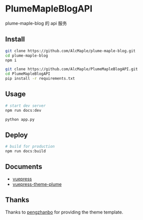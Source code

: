 # PlumeMapleBlogAPI

plume-maple-blog 的 api 服务

## Install

```sh
git clone https://github.com/AlcMaple/plume-maple-blog.git
cd plume-maple-blog
npm i

git clone https://github.com/AlcMaple/PlumeMapleBlogAPI.git
cd PlumeMapleBlogAPI
pip install -r requirements.txt
```

## Usage

```sh
# start dev server
npm run docs:dev

python app.py
```

## Deploy

```sh
# build for production
npm run docs:build
```

## Documents

- [vuepress](https://vuepress.vuejs.org/)
- [vuepress-theme-plume](https://theme-plume.vuejs.press/)

## Thanks

Thanks to [pengzhanbo](https://github.com/pengzhanbo) for providing the theme template.